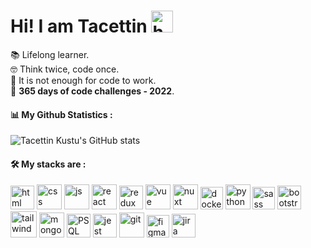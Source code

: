 # Hi! I am Tacettin <img height=35 src="https://cdn.jsdelivr.net/npm/twemoji@11.0.1/2/svg/1f44b.svg" alt="hello">

 📚 Lifelong learner.<br>
 🤓 Think twice, code once.<br>
 📣 It is not enough for code to work.<br>
 🏃 <strong>365 days of code challenges - 2022</strong>.<br>



#### 📊 My Github Statistics :
![Tacettin Kustu's GitHub stats](https://github-readme-stats.vercel.app/api?username=tacettinkustu&show_icons=true&theme=swift&hide_title=true)



#### 🛠️ My stacks are :

<div style="display:inline">
    <img height=38 src="https://www.w3.org/html/logo/downloads/HTML5_Badge_256.png" alt="html">
    <img   height=40
      src="https://www.kindpng.com/picc/m/464-4640184_css3-png-download-css-icon-transparent-png.png" alt="css">
    <img height=40
      src="https://upload.wikimedia.org/wikipedia/commons/thumb/9/99/Unofficial_JavaScript_logo_2.svg/600px-Unofficial_JavaScript_logo_2.svg.png" alt="js">
    <img  height=40 src="https://upload.wikimedia.org/wikipedia/commons/thumb/4/47/React.svg/1200px-React.svg.png" alt="react">
    <img  height=38 src="https://seeklogo.com/images/R/redux-logo-9CA6836C12-seeklogo.com.png" alt="redux">
    <img  height=40 src="https://codability.com.au/wp-content/uploads/2018/01/VueJS_Logo.png" alt="vue">
    <img  height=40 src="https://upload.wikimedia.org/wikipedia/commons/thumb/a/ae/Nuxt_logo.svg/2560px-Nuxt_logo.svg.png" alt="nuxt">
    <img  height=36 src="https://www.docker.com/wp-content/uploads/2022/03/Moby-logo.png.webp" alt="docker">
    <img   height=40 src="https://i.pinimg.com/originals/91/94/c9/9194c978fa63798b2e882e6fda5eb953.png" alt="python" alt="python">
    <img  height=36 src="https://sass-lang.com/assets/img/styleguide/color-1c4aab2b.png" alt="sass">
    <img  height=38
      src="https://ieee.ku.edu.tr/wp-content/uploads/2016/03/bootstrap-logo.jpg" alt="bootstrap">
    <img  height=42
      src="https://user-images.githubusercontent.com/51737508/143218536-87092369-f054-41b5-a7c7-988446ee7260.png" alt="tailwind">
    <img  height=40 src="https://emanueleciriachi.net/wp-content/uploads/2019/01/logo-mongodb-png-mongodb-logo-png-400.png" alt="mongodb">
    <img title="PSQL" alt="PSQL" height=38
      src="https://upload.wikimedia.org/wikipedia/commons/thumb/2/29/Postgresql_elephant.svg/1200px-Postgresql_elephant.svg.png" alt="psql">
    <img  height=38 src="https://seeklogo.com/images/J/jest-logo-F9901EBBF7-seeklogo.com.png" alt="jest">
    <img  height=40 src="https://git-scm.com/images/logos/downloads/Git-Icon-1788C.png" alt="git">
    <img  height=36 src="https://upload.wikimedia.org/wikipedia/commons/a/ad/Figma-1-logo.png" alt="figma">
    <img  height=38 src="https://uploads-ssl.webflow.com/5ebd54898c31000820363e17/5f281f3ca33484c228b6480e_jira-logo-C71F8C0324-seeklogo.com.png" alt="jira">
</div>
